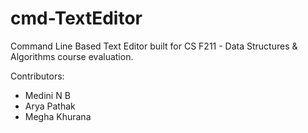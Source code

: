 # cmd-TextEditor
Command Line Based Text Editor built for CS F211 - Data Structures &amp; Algorithms course evaluation.

Contributors:
* Medini N B
* Arya Pathak
* Megha Khurana
